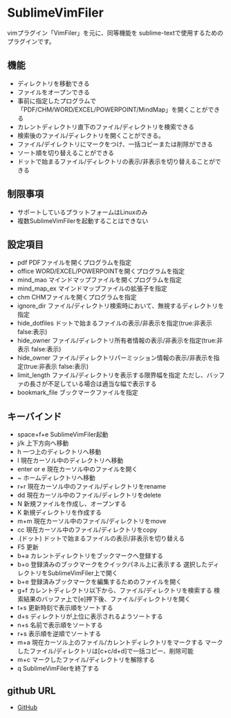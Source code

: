 SublimeVimFiler
===============

vimプラグイン「VimFiler」を元に、同等機能を
sublime-textで使用するためのプラグインです。

## 機能
* ディレクトリを移動できる
* ファイルをオープンできる
* 事前に指定したプログラムで「PDF/CHM/WORD/EXCEL/POWERPOINT/MindMap」を開くことができる
* カレントディレクトリ直下のファイル/ディレクトリを検索できる
* 検索後のファイル/ディレクトリを開くことができる。
* ファイル/デイレクトリにマークをつけ、一括コピーまたは削除ができる
* ソート順を切り替えることができる
* ドットで始まるファイル/ディレクトリの表示/非表示を切り替えることができる

## 制限事項
* サポートしているプラットフォームはLinuxのみ
* 複数SublimeVimFilerを起動することはできない

## 設定項目
* pdf
    PDFファイルを開くプログラムを指定
* office
    WORD/EXCEL/POWERPOINTを開くプログラムを指定
* mind_mao
    マインドマップファイルを開くプログラムを指定
* mind_map_ex
    マインドマップファイルの拡張子を指定
* chm
    CHMファイルを開くプログラムを指定
* ignore_dir
    ファイル/ディレクトリ検索時において、無視するディレクトリを指定
* hide_dotfiles
    ドットで始まるファイルの表示/非表示を指定(true:非表示 false:表示)
* hide_owner
    ファイル/ディレクトリ所有者情報の表示/非表示を指定(true:非表示 false:表示)
* hide_owner
    ファイル/ディレクトリパーミッション情報の表示/非表示を指定(true:非表示 false:表示)
* limit_length
    ファイル/ディレクトリを表示する限界幅を指定
    ただし、バッファの長さが不足している場合は適当な幅で表示する
* bookmark_file
    ブックマークファイルを指定

## キーバインド
* space+f+e
    SublimeVimFiler起動
* j/k
    上下方向へ移動
* h
    一つ上のディレクトリへ移動
* l
    現在カーソル中のディレクトリへ移動
* enter or e
    現在カーソル中のファイルを開く
* ~
    ホームディレクトリへ移動
* r+r
    現在カーソル中のファイル/ディレクトリをrename
* dd
    現在カーソル中のファイル/ディレクトリをdelete
* N
    新規ファイルを作成し、オープンする
* K
    新規ディレクトリを作成する
* m+m
    現在カーソル中のファイル/ディレクトリをmove
* cc
    現在カーソル中のファイル/ディレクトリをcopy
* .(ドット)
    ドットで始まるファイルの表示/非表示を切り替える
* F5
    更新
* b+a
    カレントディレクトリをブックマークへ登録する
* b+o
    登録済みのブックマークをクイックパネル上に表示する
    選択したディレクトリをSublimeVimFiler上で開く
* b+e
    登録済みブックマークを編集するためのファイルを開く
* g+f
    カレントディレクトリ以下から、ファイル/ディレクトリを検索する
    検索結果のバッファ上で[e]押下後、ファイル/ディレクトリを開く
* t+s
    更新時刻で表示順をソートする
* d+s
    ディレクトリが上位に表示されるようソートする
* n+s
    名前で表示順をソートする
* r+s
    表示順を逆順でソートする
* m+a
    現在カーソル上のファイル/カレントディレクトリをマークする
    マークしたファイル/ディレクトリは[c+c/d+d]で一括コピー、削除可能
* m+c
    マークしたファイル/ディレクトリを解除する
* q
    SublimeVimFilerを終了する

## github URL
 * [GitHub](https://github.com/tkyk0317/SublimeVimFiler)
